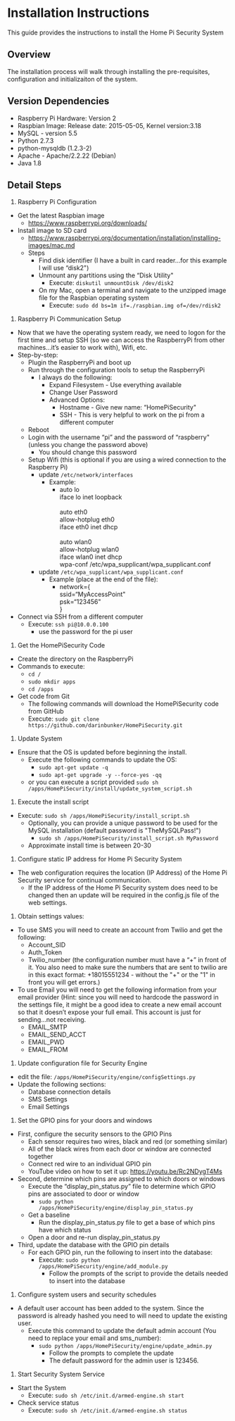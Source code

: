 # Installation Instructions
This guide provides the instructions to install the Home Pi Security System

## Overview
The installation process will walk through installing the pre-requisites, configuration and initializaiton of the system.

## Version Dependencies
* Raspberry Pi Hardware: Version 2
* Raspbian Image: Release date: 2015-05-05, Kernel version:3.18
* MySQL - version 5.5
* Python 2.7.3
* python-mysqldb (1.2.3-2)
* Apache - Apache/2.2.22 (Debian)
* Java 1.8

## Detail Steps
1. Raspberry Pi Configuration
  * Get the latest Raspbian image
    * https://www.raspberrypi.org/downloads/
  * Install image to SD card
    * https://www.raspberrypi.org/documentation/installation/installing-images/mac.md
    * Steps
      * Find disk identifier (I have a built in card reader…for this example I will use “disk2")
      * Unmount any partitions using the “Disk Utility"
        * Execute: `diskutil unmountDisk /dev/disk2`
      * On my Mac, open a terminal and navigate to the unzipped image file for the Raspbian operating system
        * Execute: `sudo dd bs=1m if=./raspbian.img of=/dev/rdisk2`
1. Raspberry Pi Communication Setup
  * Now that we have the operating system ready, we need to logon for the first time and setup SSH (so we can access the RaspberryPi from other machines…it’s easier to work with), Wifi, etc.
  * Step-by-step:
    * Plugin the RaspberryPi and boot up
    * Run through the configuration tools to setup the RaspberryPi
      * I always do the following:
        * Expand Filesystem - Use everything available
        * Change User Password
        * Advanced Options:
          * Hostname - Give new name: “HomePiSecurity"
          * SSH - This is very helpful to work on the pi from a different computer
    * Reboot
    * Login with the username “pi” and the password of “raspberry" (unless you change the password above)
      * You should change this password
    * Setup Wifi (this is optional if you are using a wired connection to the Raspberry Pi)
      * update `/etc/network/interfaces`
        * Example:
          * auto lo <br>
            iface lo inet loopback <br><br>
            auto eth0 <br>
            allow-hotplug eth0 <br>
            iface eth0 inet dhcp <br><br>
            auto wlan0 <br>
            allow-hotplug wlan0 <br>
            iface wlan0 inet dhcp <br>
            wpa-conf /etc/wpa_supplicant/wpa_supplicant.conf
      * update `/etc/wpa_supplicant/wpa_supplicant.conf`
        * Example (place at the end of the file):
          * network={<br>
            ssid=“MyAccessPoint"<br>
            psk=“123456"<br>
            }
  * Connect via SSH from a different computer
    * Execute: `ssh pi@10.0.0.100`
      * use the password for the pi user
1. Get the HomePiSecurity Code
  * Create the directory on the RaspberryPi
  * Commands to execute:
    * `cd /`
    * `sudo mkdir apps`
    * `cd /apps`
  * Get code from Git
    * The following commands will download the HomePiSecurity code from GitHub
    * Execute: `sudo git clone https://github.com/darinbunker/HomePiSecurity.git`
1. Update System
  * Ensure that the OS is updated before beginning the install.
    * Execute the following commands to update the OS:
      * `sudo apt-get update -q`
      * `sudo apt-get upgrade -y --force-yes -qq`
    * or you can execute a script provided `sudo sh /apps/HomePiSecurity/install/update_system_script.sh`
1. Execute the install script
  * Execute: `sudo sh /apps/HomePiSecurity/install_script.sh`
    * Optionally, you can provide a unique password to be used for the MySQL installation (default password is "TheMySQLPass!")
      * `sudo sh /apps/HomePiSecurity/install_script.sh MyPassword`
    * Approximate install time is between 20-30 
1. Configure static IP address for Home Pi Security System
  * The web configuration requires the location (IP Address) of the Home Pi Security service for continual communication.  
    * If the IP address of the Home Pi Security system does need to be changed then an update will be required in the config.js file of the web settings. 
1. Obtain settings values:
  * To use SMS you will need to create an account from Twilio and get the following:
    * Account_SID
    * Auth_Token
    * Twilio_number (the configuration number must have a “+” in front of it.  You also need to make sure the numbers that are sent to twilio are in this exact format: +18015551234 - without the "+" or the "1" in front you will get errors.) 
  * To use Email you will need to get the following information from your email provider (Hint: since you will need to hardcode the password in the settings file, it might be a good idea to create a new email account so that it doesn’t expose your full email.  This account is just for sending…not receiving.
    * EMAIL_SMTP
    * EMAIL_SEND_ACCT
    * EMAIL_PWD
    * EMAIL_FROM
1. Update configuration file for Security Engine
  * edit the file: `/apps/HomePiSecurity/engine/configSettings.py`
  * Update the following sections:
    * Database connection details
    * SMS Settings
    * Email Settings
1. Set the GPIO pins for your doors and windows
  * First, configure the security sensors to the GPIO Pins
    * Each sensor requires two wires, black and red (or something similar)
    * All of the black wires from each door or window are connected together
    * Connect red wire to an individual GPIO pin
    * YouTube video on how to set it up: https://youtu.be/Rc2NDygT4Ms
  * Second, determine which pins are assigned to which doors or windows
    * Execute the “display_pin_status.py” file to determine which GPIO pins are associated to door or window
      * `sudo python /apps/HomePiSecurity/engine/display_pin_status.py`
    * Get a baseline
      * Run the display_pin_status.py file to get a base of which pins have which status
    * Open a door and re-run display_pin_status.py
  * Third, update the database with the GPIO pin details
    * For each GPIO pin, run the following to insert into the database:
      * Execute: `sudo python /apps/HomePiSecurity/engine/add_module.py`
        * Follow the prompts of the script to provide the details needed to insert into the database
1. Configure system users and security schedules
  * A default user account has been added to the system.  Since the password is already hashed you need to will need to update the existing user.
    * Execute this command to update the default admin account (You need to replace your email and sms_number):
      * `sudo python /apps/HomePiSecurity/engine/update_admin.py`
        * Follow the prompts to complete the update
        * The default password for the admin user is 123456.
1. Start Security System Service
  * Start the System
    * Execute: `sudo sh /etc/init.d/armed-engine.sh start`
  * Check service status
    * Execute: `sudo sh /etc/init.d/armed-engine.sh status`









